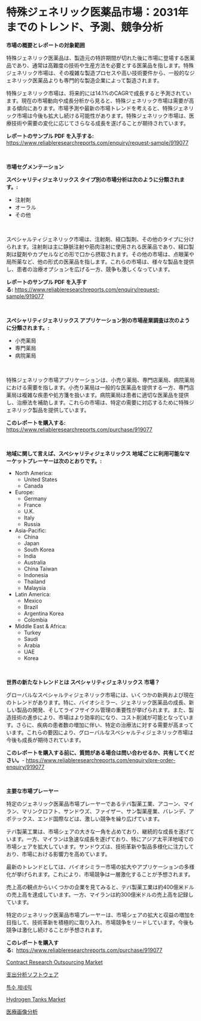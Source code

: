 <p><h1>特殊ジェネリック医薬品市場：2031年までのトレンド、予測、競争分析</h1></p><p><strong>市場の概要とレポートの対象範囲</strong></p>
<p><p>特殊ジェネリック医薬品は、製造元の特許期間が切れた後に市場に登場する医薬品であり、通常は高難度の技術や生産方法を必要とする医薬品を指します。特殊ジェネリック市場は、その複雑な製造プロセスや高い技術要件から、一般的なジェネリック医薬品よりも専門的な製造企業によって製造されます。</p><p>特殊ジェネリック市場は、将来的には14.1%のCAGRで成長すると予測されています。現在の市場動向や成長分析から見ると、特殊ジェネリック市場は需要が高まる傾向にあります。市場予測や最新の市場トレンドを考えると、特殊ジェネリック市場は今後も拡大し続ける可能性があります。特殊ジェネリック市場は、医療技術や需要の変化に応じてさらなる成長を遂げることが期待されています。</p></p>
<p><strong>レポートのサンプル PDF を入手する:</strong> <a href="https://www.reliableresearchreports.com/enquiry/request-sample/919077">https://www.reliableresearchreports.com/enquiry/request-sample/919077</a></p>
<p>&nbsp;</p>
<p><strong>市場セグメンテーション</strong></p>
<p><strong>スペシャリティジェネリックス タイプ別の市場分析は次のように分類されます。:</strong></p>
<p><ul><li>注射剤</li><li>オーラル</li><li>その他</li></ul></p>
<p>&nbsp;</p>
<p><p>スペシャルティジェネリック市場は、注射剤、経口製剤、その他のタイプに分けられます。注射剤は主に静脈注射や筋肉注射に使用される医薬品であり、経口製剤は錠剤やカプセルなどの形で口から摂取されます。その他の市場は、点眼薬や局所薬など、他の形式の医薬品を指します。これらの市場は、様々な製品を提供し、患者の治療オプションを広げる一方、競争も激しくなっています。</p></p>
<p><strong>レポートのサンプル PDF を入手する:</strong>&nbsp;<a href="https://www.reliableresearchreports.com/enquiry/request-sample/919077">https://www.reliableresearchreports.com/enquiry/request-sample/919077</a></p>
<p>&nbsp;</p>
<p><strong> スペシャリティジェネリックス アプリケーション別の市場産業調査は次のように分類されます。:</strong></p>
<p><ul><li>小売薬局</li><li>専門薬局</li><li>病院薬局</li></ul></p>
<p>&nbsp;</p>
<p><p>特殊ジェネリック市場アプリケーションは、小売り薬局、専門店薬局、病院薬局における需要を指します。小売り薬局は一般的な医薬品を提供する一方、専門店薬局は複雑な疾患や処方箋を扱います。病院薬局は患者に適切な医薬品を提供し、治療法を補助します。これらの市場は、特定の需要に対応するために特殊ジェネリック製品を提供しています。</p></p>
<p><strong>このレポートを購入する:</strong>&nbsp; <a href="https://www.reliableresearchreports.com/purchase/919077">https://www.reliableresearchreports.com/purchase/919077</a></p>
<p>&nbsp;</p>
<p><strong>地域に関して言えば、スペシャリティジェネリックス 地域ごとに利用可能なマーケットプレーヤーは次のとおりです。:</strong></p>
<p><ul>
    <li>
        North America:
        <ul>
            <li>United States</li>
            <li>Canada</li>
        </ul>
    </li>
    <li>
        Europe:
        <ul>
            <li>Germany</li>
            <li>France</li>
            <li>U.K.</li>
            <li>Italy</li>
            <li>Russia</li>
        </ul>
    </li>
    <li>
        Asia-Pacific:
        <ul>
            <li>China</li>
            <li>Japan</li>
            <li>South Korea</li>
            <li>India</li>
            <li>Australia</li>
            <li>China Taiwan</li>
            <li>Indonesia</li>
            <li>Thailand</li>
            <li>Malaysia</li>
        </ul>
    </li>
    <li>
        Latin America:
        <ul>
            <li>Mexico</li>
            <li>Brazil</li>
            <li>Argentina Korea</li>
            <li>Colombia</li>
        </ul>
    </li>
    <li>
        Middle East & Africa:
        <ul>
            <li>Turkey</li>
            <li>Saudi</li>
            <li>Arabia</li>
            <li>UAE</li>
            <li>Korea</li>
        </ul>
    </li>
    </ul></p>
<p>&nbsp;</p>
<p><strong>世界の新たなトレンドとは スペシャリティジェネリックス 市場？</strong></p>
<p><p>グローバルなスペシャルティジェネリック市場には、いくつかの新興および現在のトレンドがあります。特に、バイオシミラー、ジェネリック医薬品の成長、新しい製品の開発、そしてライフサイクル管理の重要性が挙げられます。また、製造技術の進歩により、市場はより効率的になり、コスト削減が可能となっています。さらに、疾病の患者数の増加に伴い、特定の治療法に対する需要が高まっています。これらの要因により、グローバルなスペシャルティジェネリック市場は今後も成長が期待されています。</p></p>
<p><strong>このレポートを購入する前に、質問がある場合は問い合わせるか、共有してください。</strong>- <a href="https://www.reliableresearchreports.com/enquiry/pre-order-enquiry/919077">https://www.reliableresearchreports.com/enquiry/pre-order-enquiry/919077</a></p>
<p>&nbsp;</p>
<p><strong>主要な市場プレーヤー</strong></p>
<p><p>特定のジェネリック医薬品市場プレーヤーであるテバ製薬工業、アコーン、マイラン、マリンクロフト、サンドウズ、ファイザー、サン製薬産業、バレンデ、アポテックス、エンド国際などは、激しい競争を繰り広げています。</p><p>テバ製薬工業は、市場シェアの大きな一角を占めており、継続的な成長を遂げています。一方、マイランは急速な成長を遂げており、特にアジア太平洋地域での市場シェアを拡大しています。サンドウズは、技術革新や製品多様化に注力しており、市場における影響力を高めています。</p><p>最新のトレンドとしては、バイオシミラー市場の拡大やアプリケーションの多様化が挙げられます。これにより、市場競争は一層激化することが予想されます。</p><p>売上高の観点からいくつかの企業を見てみると、テバ製薬工業は約400億米ドルの売上高を達成しています。一方、マイランは約300億米ドルの売上高を記録しています。</p><p>特定のジェネリック医薬品市場プレーヤーは、市場シェアの拡大と収益の増加を目指して、技術革新を積極的に取り入れ、市場競争をリードしています。今後も競争は激化し続けることが予想されます。</p></p>
<p><strong>このレポートを購入する:</strong>&nbsp;&nbsp;<a href="https://www.reliableresearchreports.com/purchase/919077">https://www.reliableresearchreports.com/purchase/919077</a></p>
<p><p><a href="https://github.com/mabutironaldo/Market-Research-Report-List-3/blob/main/contract-research-outsourcing-market.md">Contract Research Outsourcing Market</a></p><p><a href="https://github.com/mohamedbakry57/Market-Research-Report-List-2/blob/main/9404454182755.md">支出分析ソフトウェア</a></p><p><a href="https://github.com/sougarounis/Market-Research-Report-List-2/blob/main/7885926182752.md">특수 제네릭</a></p><p><a href="https://issuu.com/reportprime-2/docs/hydrogen-tanks-market-size-2030.pptx">Hydrogen Tanks Market</a></p><p><a href="https://github.com/lababdou/Market-Research-Report-List-2/blob/main/7816306182756.md">医療画像分析</a></p></p>